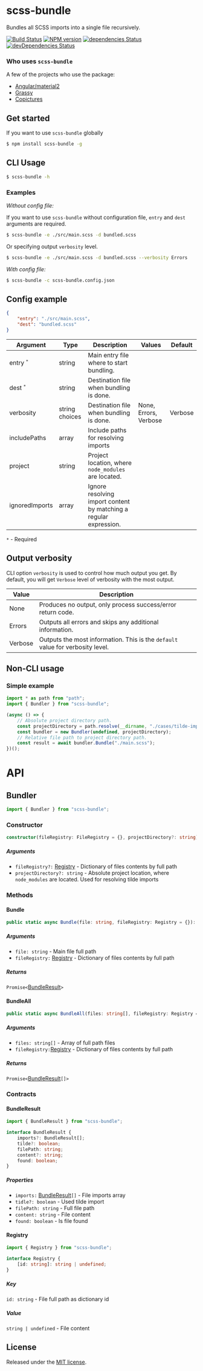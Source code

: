 # scss-bundle

Bundles all SCSS imports into a single file recursively.

[![Build Status](https://travis-ci.org/SimplrJS/scss-bundle.svg?branch=master)](https://travis-ci.org/SimplrJS/scss-bundle)
[![NPM version](http://img.shields.io/npm/v/scss-bundle.svg)](https://www.npmjs.com/package/scss-bundle) [![dependencies Status](https://david-dm.org/simplrjs/scss-bundle/status.svg)](https://david-dm.org/simplrjs/scss-bundle) [![devDependencies Status](https://david-dm.org/simplrjs/scss-bundle/dev-status.svg)](https://david-dm.org/simplrjs/scss-bundle?type=dev)

### Who uses `scss-bundle`

A few of the projects who use the package:

*   [Angular/material2](https://github.com/angular/material2)
*   [Grassy](https://github.com/lazarljubenovic/grassy)
*   [Copictures](https://copictures.com)

## Get started

If you want to use `scss-bundle` globally

```sh
$ npm install scss-bundle -g
```

## CLI Usage

```sh
$ scss-bundle -h
```

### Examples

_Without config file:_

If you want to use `scss-bundle` without configuration file, `entry` and `dest` arguments are required.

```sh
$ scss-bundle -e ./src/main.scss -d bundled.scss
```

Or specifying output `verbosity` level.

```sh
$ scss-bundle -e ./src/main.scss -d bundled.scss --verbosity Errors
```

_With config file:_

```sh
$ scss-bundle -c scss-bundle.config.json
```

## Config example

```json
{
    "entry": "./src/main.scss",
    "dest": "bundled.scss"
}
```

| Argument             | Type           | Description                                         | Values                | Default |
| -------------------- | -------------- | --------------------------------------------------- | --------------------- | ------- |
| entry <sup>`*`</sup> | string         | Main entry file where to start bundling.            |                       |         |
| dest <sup>`*`</sup>  | string         | Destination file when bundling is done.             |                       |         |
| verbosity            | string choices | Destination file when bundling is done.             | None, Errors, Verbose | Verbose |
| includePaths         | array          | Include paths for resolving imports                 |                       |         |
| project              | string         | Project location, where `node_modules` are located. |                       |         |
| ignoredImports       | array          | Ignore resolving import content by matching a regular expression.|          |         |
`*` - Required

## Output verbosity

CLI option `verbosity` is used to control how much output you get. By default, you will get `Verbose` level of verbosity with the most output.

| Value   | Description                                                                    |
| ------- | ------------------------------------------------------------------------------ |
| None    | Produces no output, only process success/error return code.                    |
| Errors  | Outputs all errors and skips any additional information.                       |
| Verbose | Outputs the most information. This is the `default` value for verbosity level. |

## Non-CLI usage

### Simple example

```typescript
import * as path from "path";
import { Bundler } from "scss-bundle";

(async () => {
    // Absolute project directory path.
    const projectDirectory = path.resolve(__dirname, "./cases/tilde-import");
    const bundler = new Bundler(undefined, projectDirectory);
    // Relative file path to project directory path.
    const result = await bundler.Bundle("./main.scss");
})();

```

# API

## Bundler

```typescript
import { Bundler } from "scss-bundle";
```

### Constructor

```ts
constructor(fileRegistry: FileRegistry = {}, projectDirectory?: string) {}
```

##### Arguments

*   `fileRegistry?:` [Registry](#registry) - Dictionary of files contents by full path
*   `projectDirectory?: string` - Absolute project location, where `node_modules` are located. Used for resolving tilde imports

### Methods

#### Bundle

```typescript
public static async Bundle(file: string, fileRegistry: Registry = {}): Promise<BundleResult>
```

##### Arguments

*   `file: string` - Main file full path
*   `fileRegistry:` [Registry](#registry) - Dictionary of files contents by full path

##### Returns

`Promise<`[BundleResult](#bundleresult)`>`

#### BundleAll

```typescript
public static async BundleAll(files: string[], fileRegistry: Registry = {}): Promise<BundleResult[]>
```

##### Arguments

*   `files: string[]` - Array of full path files
*   `fileRegistry:`[Registry](#registry) - Dictionary of files contents by full path

##### Returns

`Promise<`[BundleResult](#bundleresult)`[]>`

### Contracts

#### BundleResult

```typescript
import { BundleResult } from "scss-bundle";
```

```typescript
interface BundleResult {
    imports?: BundleResult[];
    tilde?: boolean;
    filePath: string;
    content?: string;
    found: boolean;
}
```

##### Properties

*   `imports:` [BundleResult](#bundleresult)`[]` - File imports array
*   `tidle?: boolean` - Used tilde import
*   `filePath: string` - Full file path
*   `content: string` - File content
*   `found: boolean` - Is file found

#### Registry

```typescript
import { Registry } from "scss-bundle";
```

```typescript
interface Registry {
    [id: string]: string | undefined;
}
```

##### Key

`id: string` - File full path as dictionary id

##### Value

`string | undefined` - File content

## License

Released under the [MIT license](LICENSE).
